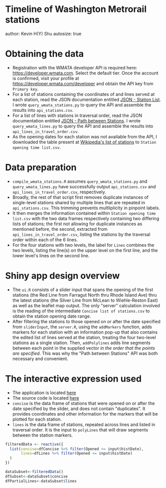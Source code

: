 Timeline of Washington Metrorail stations
========================================================
author: Kevin H(Y) Shu
autosize: true

Obtaining the data
========================================================
- Registration with the WMATA developer API is required here: <https://developer.wmata.com>. Select the default tier. Once the account is confirmed, visit your profile at <https://developer.wmata.com/developer> and obtain the API key from `Primary key`.
- For a list of stations containing the coordinates of and lines served at each station, read the JSON documentation entitled <a href="https://developer.wmata.com/docs/services/5476364f031f590f38092507/operations/5476364f031f5909e4fe3311?">JSON - Station List</a>. I wrote `query_wmata_stations.py` to query the API and assemble the results into `api_stations.csv`.
- For a list of lines with stations in traversal order, read the JSON documentation entitled <a href="https://developer.wmata.com/docs/services/5476364f031f590f38092507/operations/5476364f031f5909e4fe330e?">JSON - Path between Stations</a>. I wrote `query_wmata_lines.py` to query the API and assemble the results into `api_lines_in_travel_order.csv`.
- As the opening dates for each station was not available from the API, I downloaded the table present at <a href="https://en.wikipedia.org/wiki/List_of_Washington_Metro_stations#Stations">Wikipedia's list of stations</a> to `Station opening time list.csv`.

Data preparation
========================================================
- `compile_wmata_stations.R` assumes `query_wmata_stations.py` and `query_wmata_lines.py` have successfully output `api_stations.csv` and `api_lines_in_travel_order.csv`, respectively.
- Broadly, the rest of that script first removes duplicate instances of single-level stations shared by multiple lines that are repeated in `api_stations.csv`. This trimming prevents multliplicity in pinpoint labels.
- It then merges the information contained within `Station opening time list.csv` with the two data frames respectively containing two differing lists of stations; the first not allowing for duplicate instances as mentioned before, the second, extracted from `api_lines_in_travel_order.csv`, listing the stations by the traversal order within each of the 6 lines.
- For the four stations with two levels, the label for `Lines` combines the two levels, listing the line(s) on the upper level on the first line, and the lower level's lines on the second line.

Shiny app design overview
========================================================
- The `ui.R` consists of a slider input that spans the opening of the first stations (the Red Line from Farragut North thru Rhode Island Ave) thru the latest stations (the Silver Line from McLean to Wiehle-Reston East) as well as the leaflet map output. The only "server" calculation involved is the reading of the intermediate `Concise list of stations.csv` to obtain the station opening date range.
- After filtering the stations to those opened on or after the date specified from `sliderInput`, the `server.R`, using the `addMarkers` function, adds markers for each station with an information pop-up that also contains the edited list of lines served at the station, treating the four two-level stations as a single station. Then, `addPolylines` adds line segments between each point in the supplied vector _in the order that the points are specified_. This was why the "Path between Stations" API was both necessary and convenient.

The interactive expression used
========================================================
- The application is located <a href="https://caradhrasaiguo.shinyapps.io/metrorail_stations_timeline-updated/">here</a>
- The source code is located <a href ="https://github.com/FAE-Sonata/Metrorail_leaflet_shiny_presentation">here</a>
- `concise` is the data frame of stations that were opened on or after the date specified by the slider, and does not contain "duplicates". It provides coordinates and other information for the markers that will be plotted for each station.
- `lines` is the data frame of stations, repeated across lines and listed in traversal order. It is the input to `polyLines` that will draw segments between the station markers.

```r
filteredData <- reactive({
  list(concise=dfConcise %>% filter(Opened <= input$histDate),
       lines=dfLines %>% filter(Opened <= input$histDate)
  )
})

dataSubset<-filteredData()
dfSubset<-dataSubset$concise
dfPartialLines<-dataSubset$lines
```
